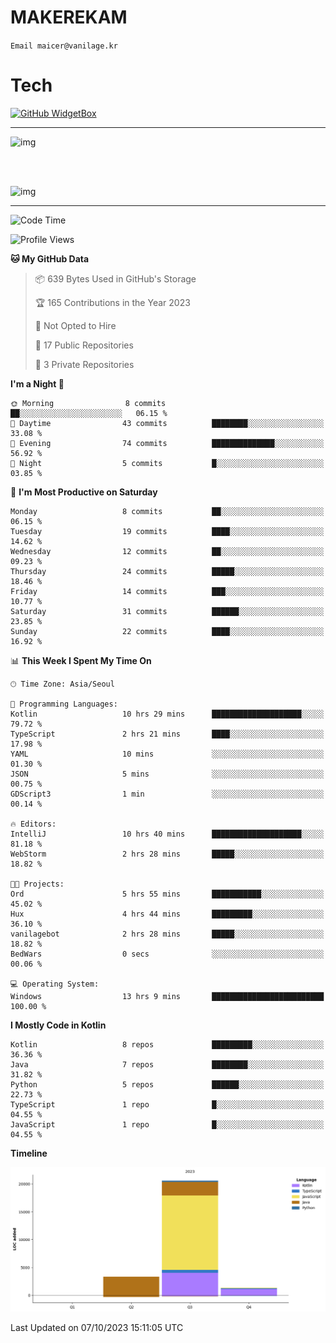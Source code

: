 # MAKEREKAM

`Email maicer@vanilage.kr`

# Tech

[![GitHub WidgetBox](https://github-widgetbox.vercel.app/api/skills?languages=python,js,ts,c,cpp,cs,java,kotlin,bash,md,html,css,xml,yaml,swift,powershell,json,R,SQL&tools=git,npm,gradle,nodejs,vercel,nginx&includeNames=true&theme=darkmode)](https://github.com/Jurredr/github-widgetbox)

---

![img](https://github-readme-stats.vercel.app/api/top-langs/?username=MAKEREKAM&layout=compact&theme=gruvbox)

<br>
<br>

![img](https://github-readme-stats.vercel.app/api/?username=MAKEREKAM&layout=compact&theme=gruvbox)

---

<!--START_SECTION:waka-->
![Code Time](http://img.shields.io/badge/Code%20Time-17%20hrs%2014%20mins-blue)

![Profile Views](http://img.shields.io/badge/Profile%20Views-0-blue)

**🐱 My GitHub Data** 

> 📦 639 Bytes Used in GitHub's Storage 
 > 
> 🏆 165 Contributions in the Year 2023
 > 
> 🚫 Not Opted to Hire
 > 
> 📜 17 Public Repositories 
 > 
> 🔑 3 Private Repositories 
 > 
**I'm a Night 🦉** 

```text
🌞 Morning                8 commits           ██░░░░░░░░░░░░░░░░░░░░░░░   06.15 % 
🌆 Daytime                43 commits          ████████░░░░░░░░░░░░░░░░░   33.08 % 
🌃 Evening                74 commits          ██████████████░░░░░░░░░░░   56.92 % 
🌙 Night                  5 commits           █░░░░░░░░░░░░░░░░░░░░░░░░   03.85 % 
```
📅 **I'm Most Productive on Saturday** 

```text
Monday                   8 commits           ██░░░░░░░░░░░░░░░░░░░░░░░   06.15 % 
Tuesday                  19 commits          ████░░░░░░░░░░░░░░░░░░░░░   14.62 % 
Wednesday                12 commits          ██░░░░░░░░░░░░░░░░░░░░░░░   09.23 % 
Thursday                 24 commits          █████░░░░░░░░░░░░░░░░░░░░   18.46 % 
Friday                   14 commits          ███░░░░░░░░░░░░░░░░░░░░░░   10.77 % 
Saturday                 31 commits          ██████░░░░░░░░░░░░░░░░░░░   23.85 % 
Sunday                   22 commits          ████░░░░░░░░░░░░░░░░░░░░░   16.92 % 
```


📊 **This Week I Spent My Time On** 

```text
🕑︎ Time Zone: Asia/Seoul

💬 Programming Languages: 
Kotlin                   10 hrs 29 mins      ████████████████████░░░░░   79.72 % 
TypeScript               2 hrs 21 mins       ████░░░░░░░░░░░░░░░░░░░░░   17.98 % 
YAML                     10 mins             ░░░░░░░░░░░░░░░░░░░░░░░░░   01.30 % 
JSON                     5 mins              ░░░░░░░░░░░░░░░░░░░░░░░░░   00.75 % 
GDScript3                1 min               ░░░░░░░░░░░░░░░░░░░░░░░░░   00.14 % 

🔥 Editors: 
IntelliJ                 10 hrs 40 mins      ████████████████████░░░░░   81.18 % 
WebStorm                 2 hrs 28 mins       █████░░░░░░░░░░░░░░░░░░░░   18.82 % 

🐱‍💻 Projects: 
Ord                      5 hrs 55 mins       ███████████░░░░░░░░░░░░░░   45.02 % 
Hux                      4 hrs 44 mins       █████████░░░░░░░░░░░░░░░░   36.10 % 
vanilagebot              2 hrs 28 mins       █████░░░░░░░░░░░░░░░░░░░░   18.82 % 
BedWars                  0 secs              ░░░░░░░░░░░░░░░░░░░░░░░░░   00.06 % 

💻 Operating System: 
Windows                  13 hrs 9 mins       █████████████████████████   100.00 % 
```

**I Mostly Code in Kotlin** 

```text
Kotlin                   8 repos             █████████░░░░░░░░░░░░░░░░   36.36 % 
Java                     7 repos             ████████░░░░░░░░░░░░░░░░░   31.82 % 
Python                   5 repos             ██████░░░░░░░░░░░░░░░░░░░   22.73 % 
TypeScript               1 repo              █░░░░░░░░░░░░░░░░░░░░░░░░   04.55 % 
JavaScript               1 repo              █░░░░░░░░░░░░░░░░░░░░░░░░   04.55 % 
```



**Timeline**

![Lines of Code chart](https://raw.githubusercontent.com/MAKEREKAM/MAKEREKAM/main/assets/bar_graph.png)


 Last Updated on 07/10/2023 15:11:05 UTC
<!--END_SECTION:waka-->
